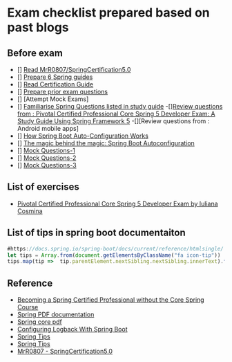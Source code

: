 # Exam checklist prepared based on past blogs

## Before exam
- [] [Read MrR0807/SpringCertification5.0](https://github.com/MrR0807/SpringCertification5.0)
- [] [Prepare 6 Spring guides](https://spring.io/guides#getting-started-guides)
- [] [Read Certification Guide](https://leanpub.com/corespring5certificationindetail)
- [] [Prepare prior exam questions](docs\md_anki\spring_mock_questions.md)  
- [] [Attempt Mock Exams]
- [] [Familiarise Spring Questions listed in study guide](https://pivotalcontent.s3.amazonaws.com/academy/Spring-Professional-Certification-Study-Guide.pdf)
  -[][Review questions from : Pivotal Certified Professional Core Spring 5 Developer Exam: A Study Guide Using Spring Framework 5](https://www.amazon.com/Pivotal-Certified-Professional-Spring-Developer-ebook-dp-B082MCRCLM/dp/B082MCRCLM/ref=mt_kindle?_encoding=UTF8&me=&qid=)
  -[][Review questions from : Android mobile apps]
- [] [How Spring Boot Auto-Configuration Works](https://dzone.com/articles/how-springboot-autoconfiguration-magic-works)
- [] [The magic behind the magic: Spring Boot Autoconfiguration](https://aboullaite.me/the-magic-behind-the-magic-spring-boot-autoconfiguration/)
- [] [Mock Questions-1](http://itestjava.com/java-certification-practice-tests/product/enter.do?product=SPRING-CORE50)
- [] [Mock Questions-2](https://quizlet.com/class/6479335/)
- [] [Mock Questions-3](https://www.certification-questions.com/spring-exam/professional-dumps.html)


## List of exercises
* [Pivotal Certified Professional Core Spring 5 Developer Exam by Iuliana Cosmina](https://github.com/Apress/pivotal-certified-pro-spring-dev-exam-02)

## List of tips in spring boot documentaiton
```javascript
#https://docs.spring.io/spring-boot/docs/current/reference/htmlsingle/
let tips = Array.from(document.getElementsByClassName("fa icon-tip"))
tips.map(tip =>  tip.parentElement.nextSibling.nextSibling.innerText).filter(t => t.indexOf("See the")==-1).filter(t => t.indexOf("in the appendix")==-1).join("\r\n1. ")
```

## Reference
* [Becoming a Spring Certified Professional without the Core Spring Course](https://gist.github.com/LinnykOleh/578466701a2f43d436fb68b86df63caa)
* [Spring PDF documentation](https://docs.spring.io/spring/docs/current/spring-framework-reference/pdf/)
* [Spring core pdf](https://docs.spring.io/spring/docs/current/spring-framework-reference/pdf/core.pdf)
* [Configuring Logback With Spring Boot](https://dzone.com/articles/configuring-logback-with-spring-boot)
* [Spring Tips](https://twitter.com/SpringTipsLive/lists)
* [Spring Tips](https://bit.ly/spring-tips-playlist)
* [MrR0807 - SpringCertification5.0](https://github.com/MrR0807/SpringCertification5.0)